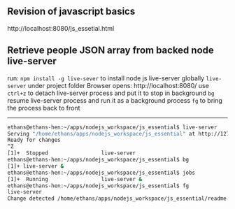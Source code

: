 ## Revision of javascript basics
http://localhost:8080/js_essetial.html

## Retrieve people JSON array from backed node live-server
run: 
`npm install -g live-sever` to install node js live-server globally
`live-server` under project folder
Browser opens: http://localhost:8080/
use `ctrl+z` to detach live-server process and put it to stop in background
`bg` resume live-server process and run it as a background process
`fg` to bring the process back to front
______
```bash
ethans@ethans-hen:~/apps/nodejs_workspace/js_essential$ live-server
Serving "/home/ethans/apps/nodejs_workspace/js_essential" at http://127.0.0.1:8080
Ready for changes
^Z
[1]+  Stopped                 live-server
ethans@ethans-hen:~/apps/nodejs_workspace/js_essential$ bg
[1]+ live-server &
ethans@ethans-hen:~/apps/nodejs_workspace/js_essential$ jobs
[1]+  Running                 live-server &
ethans@ethans-hen:~/apps/nodejs_workspace/js_essential$ fg
live-server
Change detected /home/ethans/apps/nodejs_workspace/js_essential/readme.md
```
